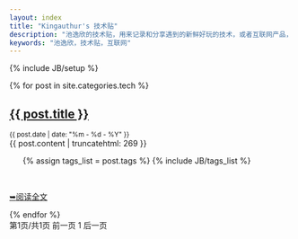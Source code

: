 ```yaml
---
layout: index
title: "Kingauthur's 技术贴"
description: "池逸欣的技术贴，用来记录和分享遇到的新鲜好玩的技术，或者互联网产品，或者工作上遇到的技术难题"
keywords: "池逸欣，技术贴，互联网"
---
```

{% include JB/setup %}

<div id="content">
    <article id="post_list">
      {% for post in site.categories.tech %}
	        <section class="post">
		          <h2><a href="{{ BASE_PATH }}{{ post.url }}" class="title">{{ post.title }}</a></h2>
		          <small class="meta">{{ post.date | date: "%m - %d - %Y" }}</small>
		        <div class="content">
					{{ post.content | truncatehtml: 269 }}	        
    			</div>
		    	<!-- 标签 -->
		        <ul class="tag_box inline">
		      		{% assign tags_list = post.tags %}
		      		{% include JB/tags_list %}
		      	</ul>
		      	</br>
		      	<!-- readmore按钮 -->
		        <p class="preadmore"><a href="{{ BASE_PATH }}{{ post.url }}" alt="Read More" class="readmore"><span>&#10149;</span>阅读全文</a></p>
        	</section>
      {% endfor %}
    </article>
</div>

<!--分页器-->
<div id="pagination">
  第1页/共1页 前一页 1 后一页
</div>

<script type="text/javascript">
	showCurrentItem(document.getElementById("menu-item-tech"));
</script>